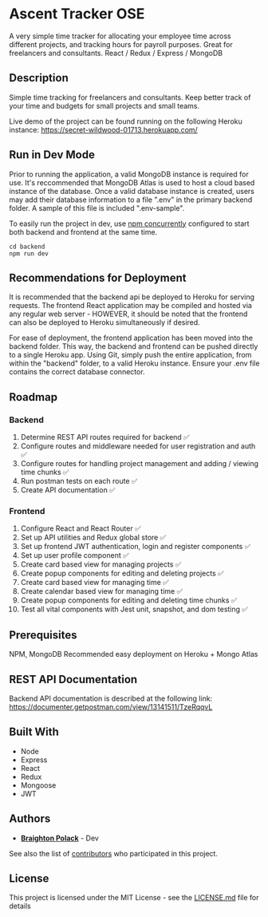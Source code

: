 # Ascent Tracker OSE
A very simple time tracker for allocating your employee time across different projects, and tracking hours for payroll purposes. Great for freelancers and consultants.
React / Redux / Express / MongoDB 

## Description
Simple time tracking for freelancers and consultants. Keep better track of your time and budgets for small projects and small teams.

Live demo of the project can be found running on the following Heroku instance:
https://secret-wildwood-01713.herokuapp.com/

## Run in Dev Mode
Prior to running the application, a valid MongoDB instance is required for use. It's reccommended that MongoDB Atlas is used to host a cloud based instance of the database. Once a valid database instance is created, users may add their database information to a file ".env" in the primary backend folder. A sample of this file is included ".env-sample".

To easily run the project in dev, use [npm concurrently](https://www.npmjs.com/package/concurrently) configured to start both backend and frontend at the same time.
```
cd backend
npm run dev
```

## Recommendations for Deployment
It is recommended that the backend api be deployed to Heroku for serving requests. The frontend React application may be compiled and hosted via any regular web server - HOWEVER, it should be noted that the frontend can also be deployed to Heroku simultaneously if desired. 

For ease of deployment, the frontend application has been moved into the backend folder. This way, the backend and frontend can be pushed directly to a single Heroku app. Using Git, simply push the entire application, from within the "backend" folder, to a valid Heroku instance. Ensure your .env file contains the correct database connector.

## Roadmap

### Backend

1. Determine REST API routes required for backend :white_check_mark:
2. Configure routes and middleware needed for user registration and auth :white_check_mark:
3. Configure routes for handling project management and adding / viewing time chunks :white_check_mark:
4. Run postman tests on each route :white_check_mark:
5. Create API documentation :white_check_mark:

### Frontend

1. Configure React and React Router :white_check_mark:
2. Set up API utilities and Redux global store :white_check_mark:
3. Set up frontend JWT authentication, login and register components :white_check_mark:
4. Set up user profile component :white_check_mark:
5. Create card based view for managing projects :white_check_mark:
6. Create popup components for editing and deleting projects :white_check_mark:
7. Create card based view for managing time :white_check_mark:
8. Create calendar based view for managing time :white_check_mark:
9. Create popup components for editing and deleting time chunks :white_check_mark:
10. Test all vital components with Jest unit, snapshot, and dom testing :white_check_mark:

## Prerequisites

NPM, MongoDB
Recommended easy deployment on Heroku + Mongo Atlas

## REST API Documentation

Backend API documentation is described at the following link:
https://documenter.getpostman.com/view/13141511/TzeRqqvL

## Built With

* Node
* Express
* React
* Redux
* Mongoose
* JWT

## Authors

* **[Braighton Polack](https://github.com/bpolack/)** - Dev

See also the list of [contributors](https://github.com/bpolack/ascent-tracker-ose/contributors) who participated in this project.

## License

This project is licensed under the MIT License - see the [LICENSE.md](LICENSE.md) file for details
